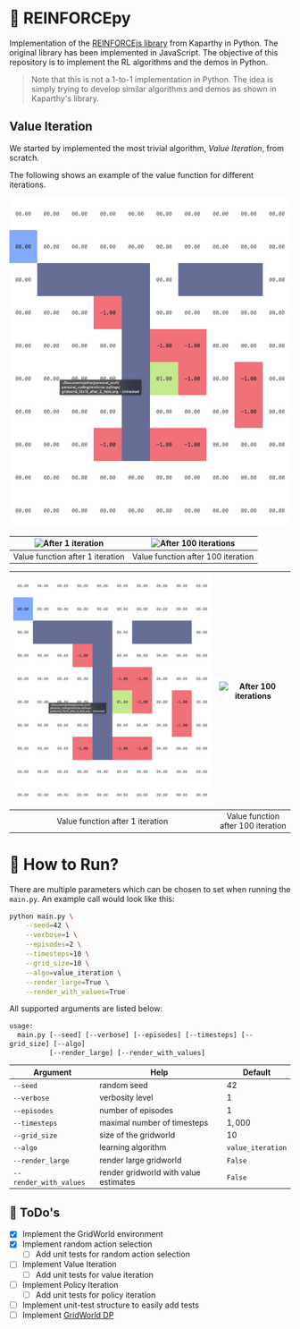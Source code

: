 # 🤖 REINFORCEpy

Implementation of the [REINFORCEjs library](https://github.com/karpathy/reinforcejs/tree/master) from Kaparthy in Python. The original library has been implemented in JavaScript. The objective of this repository is to implement the RL algorithms and the demos in Python.

> Note that this is not a 1-to-1 implementation in Python. The idea is simply trying to develop similar algorithms and demos as shown in Kaparthy's library.

## Value Iteration 

We started by implemented the most trivial algorithm, _Value Iteration_, from scratch. 

The following shows an example of the value function for different iterations.

![After 1 iteration](imgs/gridworld_10x10_after_1_iter.png)

| ![After 1 iteration](reinforce-py/blob/ed37fe4c02b916627753d8cafecfcfcc34ce4b7f/imgs/gridworld_10x10_after_1_iter.png) | ![After 100 iterations](reinforce-py/blob/ed37fe4c02b916627753d8cafecfcfcc34ce4b7f/imgs/gridworld_10x10_after_100_iters.png) |
|:--:| :--:| 
| Value function after $1$ iteration | Value function after $100$ iteration |


| ![test](https://github.com/PeeteKeesel/reinforce-py/blob/ed37fe4c02b916627753d8cafecfcfcc34ce4b7f/imgs/gridworld_10x10_after_1_iter.png) | ![After 100 iterations](reinforce-py/blob/ed37fe4c02b916627753d8cafecfcfcc34ce4b7f/imgs/gridworld_10x10_after_100_iters.png) |
|:--:| :--:| 
| Value function after $1$ iteration | Value function after $100$ iteration |


# 🏃 How to Run?

There are multiple parameters which can be chosen to set when running the `main.py`. An example call would look like this: 

```bash
python main.py \
    --seed=42 \
    --verbose=1 \
    --episodes=2 \
    --timesteps=10 \
    --grid_size=10 \
    --algo=value_iteration \
    --render_large=True \
    --render_with_values=True
```

All supported arguments are listed below: 

```
usage: 
  main.py [--seed] [--verbose] [--episodes] [--timesteps] [--grid_size] [--algo] 
          [--render_large] [--render_with_values]
```

| Argument | Help | Default | 
|----------|------|---------|
| `--seed` | random seed | $42$ |
| `--verbose` | verbosity level | $1$ | 
| `--episodes` | number of episodes | $1$ | 
| `--timesteps` | maximal number of timesteps | $1,000$ | 
| `--grid_size` | size of the gridworld | $10$ | 
| `--algo` | learning algorithm | `value_iteration` | 
| `--render_large` | render large gridworld | `False` | 
| `--render_with_values` | render gridworld with value estimates | `False` | 

## 📝 ToDo's

- [x] Implement the GridWorld environment
- [x] Implement random action selection
  - [ ] Add unit tests for random action selection
- [ ] Implement Value Iteration
  - [ ] Add unit tests for value iteration
- [ ] Implement Policy Iteration
  - [ ] Add unit tests for policy iteration
- [ ] Implement unit-test structure to easily add tests
- [ ] Implement [GridWorld DP](https://cs.stanford.edu/people/karpathy/reinforcejs/gridworld_dp.html)
